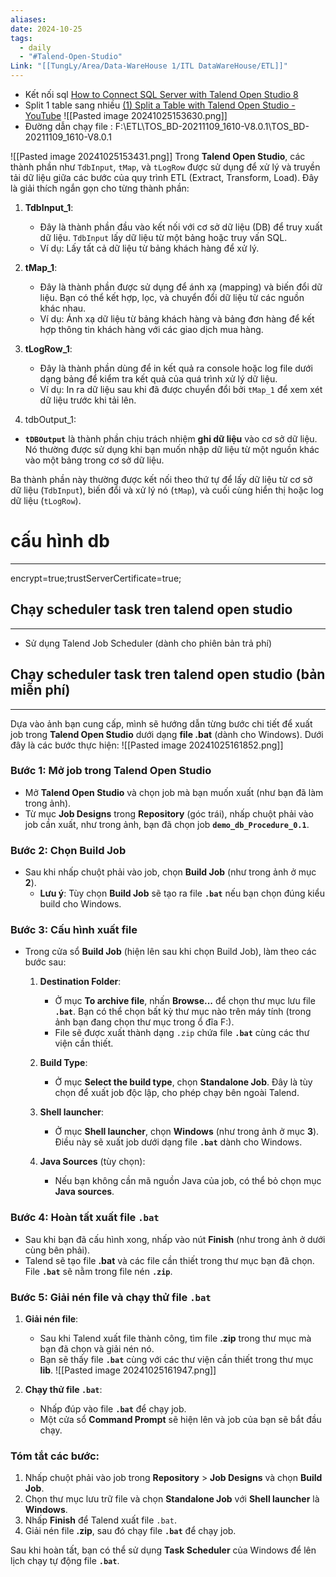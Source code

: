 ```yaml
---
aliases: 
date: 2024-10-25
tags:
  - daily
  - "#Talend-Open-Studio"
Link: "[[TungLy/Area/Data-WareHouse 1/ITL DataWareHouse/ETL]]"
---
```

- Kết nối sql 
[How to Connect SQL Server with Talend Open Studio 8](https://www.youtube.com/watch?v=lP5xA4oDNP4)
- Split 1 table sang nhiều
[(1) Split a Table with Talend Open Studio - YouTube](https://www.youtube.com/watch?v=Ki9vz6cDisc)
![[Pasted image 20241025153630.png]]
- Đường dẫn chạy file : F:\ETL\TOS_BD-20211109_1610-V8.0.1\TOS_BD-20211109_1610-V8.0.1

![[Pasted image 20241025153431.png]]
Trong **Talend Open Studio**, các thành phần như `TdbInput`, `tMap`, và `tLogRow` được sử dụng để xử lý và truyền tải dữ liệu giữa các bước của quy trình ETL (Extract, Transform, Load). Đây là giải thích ngắn gọn cho từng thành phần:

1. **TdbInput_1**:
   - Đây là thành phần đầu vào kết nối với cơ sở dữ liệu (DB) để truy xuất dữ liệu. `TdbInput` lấy dữ liệu từ một bảng hoặc truy vấn SQL.
   - Ví dụ: Lấy tất cả dữ liệu từ bảng khách hàng để xử lý.

2. **tMap_1**:
   - Đây là thành phần được sử dụng để ánh xạ (mapping) và biến đổi dữ liệu. Bạn có thể kết hợp, lọc, và chuyển đổi dữ liệu từ các nguồn khác nhau.
   - Ví dụ: Ánh xạ dữ liệu từ bảng khách hàng và bảng đơn hàng để kết hợp thông tin khách hàng với các giao dịch mua hàng.

3. **tLogRow_1**:
   - Đây là thành phần dùng để in kết quả ra console hoặc log file dưới dạng bảng để kiểm tra kết quả của quá trình xử lý dữ liệu.
   - Ví dụ: In ra dữ liệu sau khi đã được chuyển đổi bởi `tMap_1` để xem xét dữ liệu trước khi tải lên.
4. tdbOutput_1:
 - **`tDBOutput`** là thành phần chịu trách nhiệm **ghi dữ liệu** vào cơ sở dữ liệu. Nó thường được sử dụng khi bạn muốn nhập dữ liệu từ một nguồn khác vào một bảng trong cơ sở dữ liệu.

Ba thành phần này thường được kết nối theo thứ tự để lấy dữ liệu từ cơ sở dữ liệu (`TdbInput`), biến đổi và xử lý nó (`tMap`), và cuối cùng hiển thị hoặc log dữ liệu (`tLogRow`).

# cấu hình db
---
encrypt=true;trustServerCertificate=true;

## Chạy scheduler task tren talend open studio
---
-  Sử dụng Talend Job Scheduler (dành cho phiên bản trả phí)
## Chạy scheduler task tren talend open studio (bản miễn phí)
---
Dựa vào ảnh bạn cung cấp, mình sẽ hướng dẫn từng bước chi tiết để xuất job trong **Talend Open Studio** dưới dạng **file .bat** (dành cho Windows). Dưới đây là các bước thực hiện:
![[Pasted image 20241025161852.png]]

### Bước 1: Mở job trong Talend Open Studio
- Mở **Talend Open Studio** và chọn job mà bạn muốn xuất (như bạn đã làm trong ảnh).
- Từ mục **Job Designs** trong **Repository** (góc trái), nhấp chuột phải vào job cần xuất, như trong ảnh, bạn đã chọn job **`demo_db_Procedure_0.1`**.

### Bước 2: Chọn **Build Job**
- Sau khi nhấp chuột phải vào job, chọn **Build Job** (như trong ảnh ở mục **2**).
  - **Lưu ý**: Tùy chọn **Build Job** sẽ tạo ra file **`.bat`** nếu bạn chọn đúng kiểu build cho Windows.

### Bước 3: Cấu hình xuất file
- Trong cửa sổ **Build Job** (hiện lên sau khi chọn Build Job), làm theo các bước sau:
  1. **Destination Folder**:
     - Ở mục **To archive file**, nhấn **Browse...** để chọn thư mục lưu file **`.bat`**. Bạn có thể chọn bất kỳ thư mục nào trên máy tính (trong ảnh bạn đang chọn thư mục trong ổ đĩa F:).
     - File sẽ được xuất thành dạng `.zip` chứa file **`.bat`** cùng các thư viện cần thiết.
  
  2. **Build Type**:
     - Ở mục **Select the build type**, chọn **Standalone Job**. Đây là tùy chọn để xuất job độc lập, cho phép chạy bên ngoài Talend.
  
  3. **Shell launcher**:
     - Ở mục **Shell launcher**, chọn **Windows** (như trong ảnh ở mục **3**). Điều này sẽ xuất job dưới dạng file **`.bat`** dành cho Windows.

  4. **Java Sources** (tùy chọn):
     - Nếu bạn không cần mã nguồn Java của job, có thể bỏ chọn mục **Java sources**.

### Bước 4: Hoàn tất xuất file `.bat`
- Sau khi bạn đã cấu hình xong, nhấp vào nút **Finish** (như trong ảnh ở dưới cùng bên phải).
- Talend sẽ tạo file **.bat** và các file cần thiết trong thư mục bạn đã chọn. File **`.bat`** sẽ nằm trong file nén **`.zip`**.

### Bước 5: Giải nén file và chạy thử file `.bat`
1. **Giải nén file**:
   - Sau khi Talend xuất file thành công, tìm file **.zip** trong thư mục mà bạn đã chọn và giải nén nó.
   - Bạn sẽ thấy file **`.bat`** cùng với các thư viện cần thiết trong thư mục **lib**.
   ![[Pasted image 20241025161947.png]]

2. **Chạy thử file `.bat`**:
   - Nhấp đúp vào file **`.bat`** để chạy job.
   - Một cửa sổ **Command Prompt** sẽ hiện lên và job của bạn sẽ bắt đầu chạy.

### Tóm tắt các bước:
1. Nhấp chuột phải vào job trong **Repository** > **Job Designs** và chọn **Build Job**.
2. Chọn thư mục lưu trữ file và chọn **Standalone Job** với **Shell launcher** là **Windows**.
3. Nhấp **Finish** để Talend xuất file `.bat`.
4. Giải nén file **.zip**, sau đó chạy file **`.bat`** để chạy job.

Sau khi hoàn tất, bạn có thể sử dụng **Task Scheduler** của Windows để lên lịch chạy tự động file **`.bat`**. 